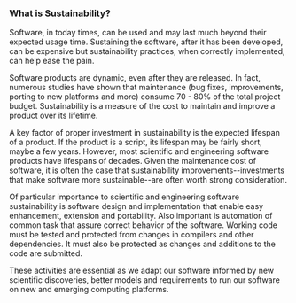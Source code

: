 ### What is Sustainability?
<!--deck start--->

Software, in today times, can be used and may last much beyond their expected usage time. Sustaining the software, after it has been developed, can be expensive but sustainability practices, when correctly implemented, can help ease the pain.

<!--deck end--->

<!--body start--->
Software products are dynamic, even after they are released.  In fact, numerous studies have shown that maintenance (bug fixes, improvements, porting to new platforms and more) consume 70 - 80% of the total project budget.  Sustainability is a measure of the cost to maintain and improve a product over its lifetime.  

A key factor of proper investment in sustainability is the expected lifespan of a product.  If the product is a script, its lifespan may be fairly short, maybe a few years.  However, most scientific and engineering software products have lifespans of decades. Given the maintenance cost of software, it is often the case that sustainability improvements--investments that make software more sustainable--are often worth strong consideration.

Of particular importance to scientific and engineering software sustainability is software design and implementation that enable easy enhancement, extension and portability.  Also important is automation of common task that assure correct behavior of the software.  Working code must be tested and protected from changes in compilers and other dependencies.  It must also be protected as changes and additions to the code are submitted.

These activities are essential as we adapt our software informed by new scientific discoveries, better models and requirements to run our software on new and emerging computing platforms.
<!--body end--->


<!---
Publish: yes
Pinned: yes
Categories: planning
Topics: software engineering
Tags:
Level: 0
Prerequisites: none
Aggregate: none
--->
